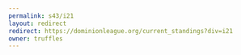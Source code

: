 ```yaml
---
permalink: s43/i21
layout: redirect
redirect: https://dominionleague.org/current_standings?div=i21
owner: truffles
---
```

